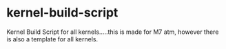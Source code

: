 kernel-build-script
===================

Kernel Build Script for all kernels.....this is made for M7 atm, however there is also a template for all kernels.
